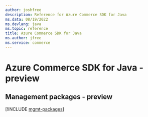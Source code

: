 ```yaml
---
author: joshfree
description: Reference for Azure Commerce SDK for Java
ms.data: 08/19/2022
ms.devlang: java
ms.topic: reference
title: Azure Commerce SDK for Java
ms.author: jfree
ms.service: commerce
---
```

# Azure Commerce SDK for Java - preview

## Management packages - preview
[!INCLUDE [mgmt-packages](commerce-mgmt-index.md)]